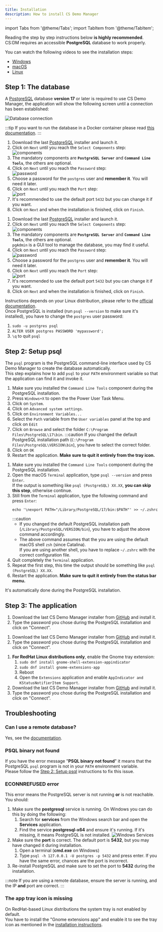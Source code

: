 ```yaml
---
title: Installation
description: How to install CS Demo Manager
---
```


import Tabs from '@theme/Tabs';
import TabItem from '@theme/TabItem';

Reading the step by step instructions below **is highly recommended**.  
CS:DM requires an accessible **PostgreSQL** database to work properly.

You can watch the following videos to see the installation steps:

- [Windows](https://www.youtube.com/watch?v=WuqghTTfw7U)
- [macOS](https://www.youtube.com/watch?v=Q5RaSjo0DbQ)
- [Linux](https://www.youtube.com/watch?v=DLLwfNajSoY)

## Step 1\: The database

A [PostgreSQL](https://www.postgresql.org/) database **version 17** or later is required to use CS Demo Manager, the application will show the following screen until a connection has been established:

![Database connection](/img/documentation/installation/database-connection.png)

:::tip
If you want to run the database in a Docker container please read [this documentation](/docs/development/setup#database-in-docker).
:::

<Tabs groupId="os" queryString>
<TabItem value="windows" label="Windows">

1. Download the last [PostgreSQL](https://www.enterprisedb.com/downloads/postgres-postgresql-downloads) installer and launch it.
2. Click on `Next` until you reach the `Select Components` step:  
   ![components](/img/documentation/installation/windows/components.png)
3. The mandatory components are **`PostgreSQL Server`** and **`Command Line Tools`**, the others are optional.
4. Click on `Next` until you reach the `Password` step:  
   ![password](/img/documentation/installation/windows/password.png)
5. Choose a password for the `postgres` user and **remember it**. You will need it later.
6. Click on `Next` until you reach the `Port` step:  
   ![port](/img/documentation/installation/windows/port.png)
7. It's recommended to use the default port `5432` but you can change it if you want.
8. Click on `Next` and when the installation is finished, click on `Finish`.

</TabItem>
<TabItem value="macos" label="macOS">

1. Download the last [PostgreSQL](https://www.enterprisedb.com/downloads/postgres-postgresql-downloads) installer and launch it.
2. Click on `Next` until you reach the `Select Components` step:  
   ![components](/img/documentation/installation/macos/components.png)
3. The mandatory components are **`PostgreSQL Server`** and **`Command Line Tools`**, the others are optional.  
   `pgAdmin` is a GUI tool to manage the database, you may find it useful.
4. Click on `Next` until you reach the `Password` step:  
   ![password](/img/documentation/installation/macos/password.png)
5. Choose a password for the `postgres` user and **remember it**. You will need it later.
6. Click on `Next` until you reach the `Port` step:  
   ![port](/img/documentation/installation/macos/port.png)
7. It's recommended to use the default port `5432` but you can change it if you want.
8. Click on `Next` and when the installation is finished, click on `Finish`.

</TabItem>
<TabItem value="linux" label="Linux">

Instructions depends on your Linux distribution, please refer to the [official documentation](https://www.postgresql.org/download/).  
Once PostgreSQL is installed (run `psql --version` to make sure it's installed), you have to change the `postgres` user password:

1. `sudo -u postgres psql`
2. `ALTER USER postgres PASSWORD 'mypassword';`
3. `\q` to quit `psql`

</TabItem>
</Tabs>

## Step 2\: Setup psql

The `psql` program is the PostgreSQL command-line interface used by CS Demo Manager to create the database automatically.  
This step explains how to add `psql` to your `PATH` environment variable so that the application can find it and invoke it.

<Tabs groupId="os" queryString>
<TabItem value="windows" label="Windows">

1. Make sure you installed the `Command Line Tools` component during the PostgreSQL installation.
2. Press `Windows+X` to open the the Power User Task Menu.
3. Click on `System`.
4. Click on `Advanced system settings`.
5. Click on `Environment Variables...`
6. Select the `Path` variable from the `User variables` panel at the top and click on `Edit`
7. Click on `Browse` and select the folder `C:\Program Files\PostgreSQL\17\bin`.
   :::caution
   If you changed the default PostgreSQL installation path (`C:\Program Files\PostgreSQL\VERSION\bin`), you have to select the correct folder.
8. Click on `OK`
9. Restart the application. **Make sure to quit it entirely from the tray icon.**

</TabItem>

<TabItem value="macos" label="macOS">

1. Make sure you installed the `Command Line Tools` component during the PostgreSQL installation.
2. Open the macOS `Terminal` application, type `psql --version` and press `Enter`.  
   If the output is something like `psql (PostgreSQL) XX.XX`, **you can skip this step**, otherwise continue.
3. Still from the `Terminal` application, type the following command and press `Enter`:
   ```shell
   echo '\nexport PATH="/Library/PostgreSQL/17/bin:$PATH"' >> ~/.zshrc
   ```
   :::caution
   - If you changed the default PostgreSQL installation path (`/Library/PostgreSQL/VERSION/bin`), you have to adjust the above command accordingly.
   - The above command assumes that the you are using the default macOS shell `zsh` (since Catalina).  
     If you are using another shell, you have to replace `~/.zshrc` with the correct configuration file.
4. Quit completely the `Terminal` application.
5. Repeat the first step, this time the output should be something like `psql (PostgreSQL) XX.XX`.
6. Restart the application. **Make sure to quit it entirely from the status bar menu.**

</TabItem>

<TabItem value="linux" label="Linux">

It's automatically done during the PostgreSQL installation.

</TabItem>
</Tabs>

## Step 3\: The application

<Tabs groupId="os" queryString>
<TabItem value="windows" label="Windows">

1. Download the last CS Demo Manager installer from [GitHub](https://github.com/akiver/cs-demo-manager/releases) and install it.
2. Type the password you chose during the PostgreSQL installation and click on "Connect".

</TabItem>

<TabItem value="macos" label="macOS">

1. Download the last CS Demo Manager installer from [GitHub](https://github.com/akiver/cs-demo-manager/releases) and install it.
2. Type the password you chose during the PostgreSQL installation and click on "Connect".

</TabItem>

<TabItem value="linux" label="Linux">

1. **For RedHat Linux distributions only**, enable the Gnome tray extension:
   1. `sudo dnf install gnome-shell-extension-appindicator`
   2. `sudo dnf install gnome-extensions-app`
   3. Reboot
   4. Open the `Extensions` application and enable `AppIndicator and KStatusNotifierItem Support`.
2. Download the last CS Demo Manager installer from [GitHub](https://github.com/akiver/cs-demo-manager/releases) and install it.
3. Type the password you chose during the PostgreSQL installation and click on "Connect".

</TabItem>
</Tabs>

## Troubleshooting

### Can I use a remote database?

Yes, see the [documentation](/docs/guides/database#using-a-remote-database).

### PSQL binary not found

If you have the error message "**PSQL binary not found**" it means that the PostgreSQL `psql` program is not in your `PATH` environment variable.  
Please follow the [Step 2: Setup psql](/docs/installation#step-2-setup-psql) instructions to fix this issue.

### ECONNREFUSED error

This error means the PostgreSQL server is not running **or** is not reachable.  
You should:

1. Make sure the **postgresql** service is running. On Windows you can do this by doing the following:
   1. Search for **services** from the Windows search bar and open the **Services** application.
   2. Find the service **postgresql-x64** and ensure it's running. If it's missing, it means PostgreSQL is not installed.
      ![Windows Services](/img/documentation/installation/windows/services.png)
2. Make sure the **port** is correct. The default port is **5432**, but you may have changed it during installation.
   1. Open a terminal (**cmd.exe** on Windows)
   2. Type `psql -h 127.0.0.1 -U postgres -p 5432` and press enter. If you have the same error, chances are the port is incorrect.
3. Re-install PostgreSQL and make sure to set the port to **5432** during the installation.

:::note
If you are using a remote database, ensure the server is running, and the IP **and** port are correct.
:::

### The app tray icon is missing

On RedHat-based Linux distributions the system tray is not enabled by default.  
You have to install the "Gnome extensions app" and enable it to see the tray icon as mentioned in the [installation instructions](/docs/installation?os=linux#step-3-the-application).
